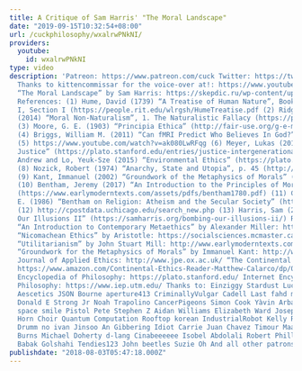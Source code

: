 ```yaml
---
title: A Critique of Sam Harris' "The Moral Landscape"
date: "2019-09-15T10:32:54+08:00"
url: /cuckphilosophy/wxalrwPNkNI/
providers:
  youtube:
    id: wxalrwPNkNI
type: video
description: 'Patreon: https://www.patreon.com/cuck Twitter: https://twitter.com/PhilosophyCuck
  Thanks to kittencommissar for the voice-over at!: https://www.youtube.com/watch?v=ptAX-dDPKQY
  “The Moral Landscape” by Sam Harris: https://skepdic.ru/wp-content/uploads/2013/05/The_Moral_Landscape__How_Science_Can_Determine_Human_Values.pdf
  References: (1) Hume, David (1739) “A Treatise of Human Nature”, Book III, Part
  I, Section I (https://people.rit.edu/wlrgsh/HumeTreatise.pdf (2) Ridge, Michael
  (2014) “Moral Non-Naturalism”, 1. The Naturalistic Fallacy (https://plato.stanford.edu/entries/moral-non-naturalism/#NatFal)
  (3) Moore, G. E. (1903) “Principia Ethica” (http://fair-use.org/g-e-moore/principia-ethica)
  (4) Briggs, William M. (2011) “Can fMRI Predict Who Believes In God?” (http://wmbriggs.com/post/4923/)
  (5) https://www.youtube.com/watch?v=ak080LwRFqg (6) Meyer, Lukas (2015) “Intergenerational
  Justice” (https://plato.stanford.edu/entries/justice-intergenerational/) (7) Brennan,
  Andrew and Lo, Yeuk-Sze (2015) “Environmental Ethics” (https://plato.stanford.edu/entries/ethics-environmental/)
  (8) Nozick, Robert (1974) “Anarchy, State and Utopia”, p. 45 (http://www.lib.cmb.ac.lk/wp-content/uploads/2014/01/0001_anarchy_state_and_utopia.pdf)
  (9) Kant, Immanuel (2002) “Groundwork of the Metaphysics of Morals” (http://www.inp.uw.edu.pl/mdsie/Political_Thought/Kant%20-%20groundwork%20for%20the%20metaphysics%20of%20morals%20with%20essays.pdf)
  (10) Bentham, Jeremy (2017) “An Introduction to the Principles of Morals and Legislation”
  (https://www.earlymoderntexts.com/assets/pdfs/bentham1780.pdf) (11) Crimmins, James
  E. (1986) “Bentham on Religion: Atheism and the Secular Society” (https://www.jstor.org/stable/2709597?seq=1#page_scan_tab_contents)
  (12) http://cpostdata.uchicago.edu/search_new.php (13) Harris, Sam (2005) “Boming
  Our Illusions II” (https://samharris.org/bombing-our-illusions-ii/) Recommendations:
  “An Introduction to Contemporary Metaethics” by Alexander Miller: https://cdn.preterhuman.net/texts/thought_and_writing/philosophy/An%20Introduction%20to%20Contemporary%20Metaethics.pdf
  “Nicomachean Ethics” by Aristotle: https://socialsciences.mcmaster.ca/econ/ugcm/3ll3/aristotle/Ethics.pdf
  “Utilitarianism” by John Stuart Mill: http://www.earlymoderntexts.com/assets/pdfs/mill1863.pdf
  “Groundwork for the Metaphysics of Morals” by Immanuel Kant: http://www.inp.uw.edu.pl/mdsie/Political_Thought/Kant%20-%20groundwork%20for%20the%20metaphysics%20of%20morals%20with%20essays.pdf
  Journal of Applied Ethics: http://www.jpe.ox.ac.uk/ “The Continental Ethics Reader”:
  https://www.amazon.com/Continental-Ethics-Reader-Matthew-Calarco/dp/0415943302 Stanford
  Encyclopedia of Philosophy: https://plato.stanford.edu/ Internet Encyclopedia of
  Philosophy: https://www.iep.utm.edu/ Thanks to: Einziggy Stardust Lucy Pearson Dson
  Aescetics JSON Bourne aperture413 CriminallyVulgar Cadell Last fahd m HomelessSnail
  Donald E Strong Jr Noah Trapolino CancerPigeons Simon Cook Yàvin Arba Arch Stanton
  space smile Pistol Pete Stephen Z Aidan Williams Elizabeth Ward Joseph Patrone Bad
  Horn Choir Quantum Computation Rooftop korean IndustrialRobot Kelly Rankin John
  Drumm no ivan Jinsoo An Gibbering Idiot Carrie Juan Chavez Timour Maar numu Andrew
  Burns Michael Doherty d-lang Cinabeeeeee Isobel Abdolali Robert Phillips Adam Johns
  Babak Golshahi Tendies123 John beetles Suzie Oh And all other patrons'
publishdate: "2018-08-03T05:47:18.000Z"
---
```

